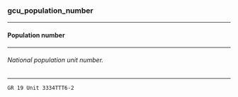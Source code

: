 ### gcu_population_number



------
#### Population number



------
###### National population unit number.



------
`GR 19 Unit 3334TTT6-2`